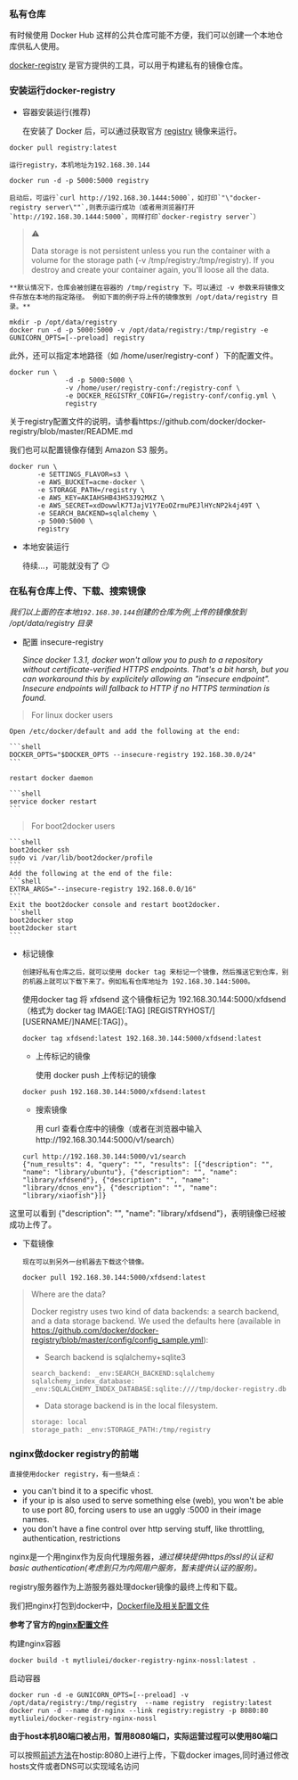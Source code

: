 ### 私有仓库

有时候使用 Docker Hub 这样的公共仓库可能不方便，我们可以创建一个本地仓库供私人使用。

[docker-registry](https://github.com/docker/docker-registry) 是官方提供的工具，可以用于构建私有的镜像仓库。

### 安装运行docker-registry

  * 容器安装运行(推荐)
 
    在安装了 Docker 后，可以通过获取官方 [registry](https://registry.hub.docker.com/_/registry/) 镜像来运行。
  ```shell
  docker pull registry:latest
  ```
  	运行registry，本机地址为192.168.30.144
  ```shell
  docker run -d -p 5000:5000 registry
  ```
  	启动后，可运行`curl http://192.168.30.1444:5000`，如打印`"\"docker-registry server\""`,则表示运行成功（或者用浏览器打开`http://192.168.30.1444:5000`，同样打印`docker-registry server`）
  
  > :warning:
  > 
  > Data storage is not persistent unless you run the container with a volume for the storage path (-v /tmp/registry:/tmp/registry). If you destroy and create your container again, you'll loose all the data.
  
  	**默认情况下，仓库会被创建在容器的 /tmp/registry 下。可以通过 -v 参数来将镜像文件存放在本地的指定路径。 例如下面的例子将上传的镜像放到 /opt/data/registry 目录。**
  ```shell
  mkdir -p /opt/data/registry
  docker run -d -p 5000:5000 -v /opt/data/registry:/tmp/registry -e GUNICORN_OPTS=[--preload] registry
  ```
  
  此外，还可以指定本地路径（如 /home/user/registry-conf ）下的配置文件。
  ```shell
  docker run \
  				-d -p 5000:5000 \
  				-v /home/user/registry-conf:/registry-conf \
  				-e DOCKER_REGISTRY_CONFIG=/registry-conf/config.yml \
  				registry
  ```
  关于registry配置文件的说明，请参看https://github.com/docker/docker-registry/blob/master/README.md
  
  我们也可以配置镜像存储到 Amazon S3 服务。
  ```shell
  docker run \
         -e SETTINGS_FLAVOR=s3 \
         -e AWS_BUCKET=acme-docker \
         -e STORAGE_PATH=/registry \
         -e AWS_KEY=AKIAHSHB43HS3J92MXZ \
         -e AWS_SECRET=xdDowwlK7TJajV1Y7EoOZrmuPEJlHYcNP2k4j49T \
         -e SEARCH_BACKEND=sqlalchemy \
         -p 5000:5000 \
         registry
  ```
  
  * 本地安装运行
  	
	待续...，可能就没有了 :smirk:

<h3 id="downimages"> 在私有仓库上传、下载、搜索镜像</h3>

_我们以上面的在本地`192.168.30.144`创建的仓库为例,上传的镜像放到 /opt/data/registry 目录_
	
  * 配置 insecure-registry
	
	_Since docker 1.3.1, docker won't allow you to push to a repository without certificate-verified HTTPS endpoints. That's a bit harsh, but you can workaround this by explicitely allowing an "insecure endpoint". Insecure endpoints will fallback to HTTP if no HTTPS termination is found._

  > For linux docker users
  
  	Open /etc/docker/default and add the following at the end:
    
	```shell
	DOCKER_OPTS="$DOCKER_OPTS --insecure-registry 192.168.30.0/24"
	```
	  
	restart docker daemon
		
	```shell
	service docker restart
	```

  > For boot2docker users
  
	```shell  
	boot2docker ssh
	sudo vi /var/lib/boot2docker/profile
	```
	Add the following at the end of the file:
	```shell
	EXTRA_ARGS="--insecure-registry 192.168.0.0/16"
	```
	Exit the boot2docker console and restart boot2docker.
	```shell
	boot2docker stop
	boot2docker start
	```

  * 标记镜像

		创建好私有仓库之后，就可以使用 docker tag 来标记一个镜像，然后推送它到仓库，别的机器上就可以下载下来了。例如私有仓库地址为 192.168.30.144:5000。
		
	  使用docker tag 将 xfdsend 这个镜像标记为 192.168.30.144:5000/xfdsend（格式为 docker tag IMAGE[:TAG] [REGISTRYHOST/][USERNAME/]NAME[:TAG]）。

	```shell
	docker tag xfdsend:latest 192.168.30.144:5000/xfdsend:latest
	```
 
	* 上传标记的镜像
	
		使用 docker push 上传标记的镜像
	```shell
	docker push 192.168.30.144:5000/xfdsend:latest
	```
	
	* 搜索镜像
	
		用 curl 查看仓库中的镜像（或者在浏览器中输入http://192.168.30.144:5000/v1/search）
	```shell
	curl http://192.168.30.144:5000/v1/search
	{"num_results": 4, "query": "", "results": [{"description": "", "name": "library/ubuntu"}, {"description": "", "name": "library/xfdsend"}, {"description": "", "name": "library/dcnos_env"}, {"description": "", "name": "library/xiaofish"}]}
	```
  这里可以看到 {"description": "", "name": "library/xfdsend"}，表明镜像已经被成功上传了。
  
  
  * 下载镜像
  
		现在可以到另外一台机器去下载这个镜像。
	```shell
	docker pull 192.168.30.144:5000/xfdsend:latest
	```
	
	
> Where are the data?
> 
> Docker registry uses two kind of data backends: a search backend, and a data storage backend. We used the defaults here (available in https://github.com/docker/docker-registry/blob/master/config/config_sample.yml):
> 
> * Search backend is sqlalchemy+sqlite3
> ```shell
> search_backend: _env:SEARCH_BACKEND:sqlalchemy
> sqlalchemy_index_database: _env:SQLALCHEMY_INDEX_DATABASE:sqlite:////tmp/docker-registry.db
> ```
> * Data storage backend is in the local filesystem.
> ```shell
> storage: local
> storage_path: _env:STORAGE_PATH:/tmp/registry
> ```
	
<h3 id="downimages">nginx做docker registry的前端</h3>

	直接使用docker registry，有一些缺点：

  * you can't bind it to a specific vhost. 
  * if your ip is also used to serve something else (web), you won't be able to use port 80, forcing users to use an uggly :5000 in their image names. 
  * you don't have a fine control over http serving stuff, like throttling, authentication, restrictions

  nginx是一个用nginx作为反向代理服务器，*通过模块提供https的ssl的认证和basic authentication(考虑到只为内网用户服务，暂未提供认证的服务)。*

  registry服务器作为上游服务器处理docker镜像的最终上传和下载。

  我们把nginx打包到docker中，[Dockerfile及相关配置文件](.dockerfile/nginx-nossl-docker-registry)
	
  **参考了官方的[nginx配置文件](https://github.com/docker/docker-registry/blob/master/contrib/nginx/nginx.conf)**
	
  构建nginx容器
  ```shell
  docker build -t mytliulei/docker-registry-nginx-nossl:latest .
  ```
  启动容器
  ```shell
  docker run -d -e GUNICORN_OPTS=[--preload] -v /opt/data/registry:/tmp/registry  --name registry  registry:latest
  docker run -d --name dr-nginx --link registry:registry -p 8080:80 mytliulei/docker-registry-nginx-nossl
  ```
  **由于host本机80端口被占用，暂用8080端口，实际运营过程可以使用80端口**

  可以按照[前述方法](#downimages)在hostip:8080上进行上传，下载docker images,同时通过修改hosts文件或者DNS可以实现域名访问
